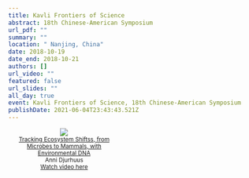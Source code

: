 ```yaml
---
title: Kavli Frontiers of Science
abstract: 18th Chinese-American Symposium
url_pdf: ""
summary: ""
location: " Nanjing, China"
date: 2018-10-19
date_end: 2018-10-21
authors: []
url_video: ""
featured: false
url_slides: ""
all_day: true
event: Kavli Frontiers of Science, 18th Chinese-American Symposium
publishDate: 2021-06-04T23:43:43.521Z
---
```


<div style="width:45%; float:center; text-align:center; font-size: smaller;">
<a href="https://vimeo.com/297203776" target="_blank"><img src="/images/ecosystem_shifts_ad.png"><br>
Tracking Ecosystem Shiftss, from Microbes to Mammals, with Environmental DNA</a><br>
Anni Djurhuus<br><a href="https://vimeo.com/297203776" target="_blank">Watch video here</a>
</div>

<div style="clear: both;"></div>

